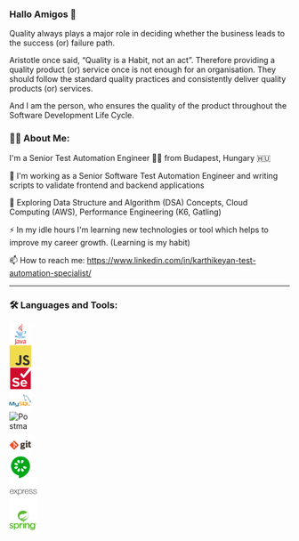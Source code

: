 ### Hallo Amigos 👋

Quality always plays a major role in deciding whether the business leads to the success (or) failure path.

Aristotle once said, “Quality is a Habit, not an act”. Therefore providing a quality product (or) service once is not enough for an organisation. They should follow the standard quality practices and consistently deliver quality products (or) services. 

And I am the person, who ensures the quality of the product throughout the Software Development Life Cycle.

### 👨‍💻 About Me:
  
I'm a Senior Test Automation Engineer 👨‍🔬 from Budapest, Hungary 🇭🇺

🔭 I'm working as a Senior Software Test Automation Engineer and writing scripts to validate frontend and backend applications    

🌱 Exploring Data Structure and Algorithm (DSA) Concepts, Cloud Computing (AWS), Performance Engineering (K6, Gatling)

⚡  In my idle hours I'm learning new technologies or tool which helps to improve my career growth. (Learning is my habit)

📫 How to reach me: https://www.linkedin.com/in/karthikeyan-test-automation-specialist/ 

---
### 🛠️ Languages and Tools:

<img src="https://github.com/devicons/devicon/blob/master/icons/java/java-original-wordmark.svg" title="Java" alt="Java" width="40" height="40" style="display: block; max-width: 50%;">   <img src="https://github.com/devicons/devicon/blob/master/icons/javascript/javascript-original.svg" title="Javascript" alt="Javascript" width="40" height="40" style="display: block; max-width: 50%;">   <img src="https://github.com/devicons/devicon/blob/master/icons/selenium/selenium-original.svg" title="Selenium Webdriver 3&4" alt="Selenium Webdriver 3&4" width="40" height="40" style="display: block; max-width: 50%;">   <img src="https://github.com/devicons/devicon/blob/master/icons/mysql/mysql-original-wordmark.svg" title="MySQL" alt="MySQL" width="40" height="40" style="display: block; max-width: 50%;">   <img src="https://camo.githubusercontent.com/93b32389bf746009ca2370de7fe06c3b5146f4c99d99df65994f9ced0ba41685/68747470733a2f2f7777772e766563746f726c6f676f2e7a6f6e652f6c6f676f732f676574706f73746d616e2f676574706f73746d616e2d69636f6e2e737667" title="Postman" alt="Postman" width="40" height="40" style="display: block; max-width: 50%;">   <img src="https://github.com/devicons/devicon/blob/master/icons/git/git-original-wordmark.svg" title="Git" alt="Git" width="40" height="40" style="display: block; max-width: 50%;">   <img src="https://github.com/devicons/devicon/blob/master/icons/cucumber/cucumber-plain.svg" title="Cucumber" alt="Cucumber" width="40" height="40" style="display: block; max-width: 50%;">   <img src="https://github.com/devicons/devicon/blob/master/icons/express/express-original-wordmark.svg" title="Express.js" alt="Express.js" width="50" height="50" style="display: block; max-width: 50%;">  <img src="https://github.com/devicons/devicon/blob/master/icons/spring/spring-original-wordmark.svg" title="Spring" alt="Spring" width="50" height="50" style="display: block; max-width: 50%;">

<!--
**karthis-testlab/karthis-testlab** is a ✨ _special_ ✨ repository because its `README.md` (this file) appears on your GitHub profile.

Here are some ideas to get you started:

- 🔭 I’m currently working on ...
- 🌱 I’m currently learning ...
- 👯 I’m looking to collaborate on ...
- 🤔 I’m looking for help with ...
- 💬 Ask me about ...
- 📫 How to reach me: ...
- 😄 Pronouns: ...
- ⚡ Fun fact: ...
-->

